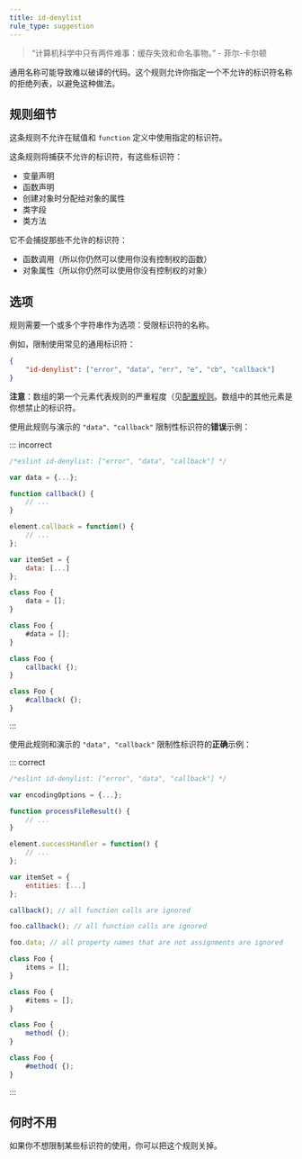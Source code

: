 ```yaml
---
title: id-denylist
rule_type: suggestion
---
```


> “计算机科学中只有两件难事：缓存失效和命名事物。” - 菲尔-卡尔顿

通用名称可能导致难以破译的代码。这个规则允许你指定一个不允许的标识符名称的拒绝列表，以避免这种做法。

## 规则细节

这条规则不允许在赋值和 `function` 定义中使用指定的标识符。

这条规则将捕获不允许的标识符，有这些标识符：

* 变量声明
* 函数声明
* 创建对象时分配给对象的属性
* 类字段
* 类方法

它不会捕捉那些不允许的标识符：

* 函数调用（所以你仍然可以使用你没有控制权的函数）
* 对象属性（所以你仍然可以使用你没有控制权的对象）

## 选项

规则需要一个或多个字符串作为选项：受限标识符的名称。

例如，限制使用常见的通用标识符：

```json
{
    "id-denylist": ["error", "data", "err", "e", "cb", "callback"]
}
```

**注意**：数组的第一个元素代表规则的严重程度（见[配置规则](../use/configure/rules)。数组中的其他元素是你想禁止的标识符。

使用此规则与演示的 `"data"、"callback"` 限制性标识符的**错误**示例：

::: incorrect

```js
/*eslint id-denylist: ["error", "data", "callback"] */

var data = {...};

function callback() {
    // ...
}

element.callback = function() {
    // ...
};

var itemSet = {
    data: [...]
};

class Foo {
    data = [];
}

class Foo {
    #data = [];
}

class Foo {
    callback( {);
}

class Foo {
    #callback( {);
}
```

:::

使用此规则和演示的 `"data", "callback"` 限制性标识符的**正确**示例：

::: correct

```js
/*eslint id-denylist: ["error", "data", "callback"] */

var encodingOptions = {...};

function processFileResult() {
    // ...
}

element.successHandler = function() {
    // ...
};

var itemSet = {
    entities: [...]
};

callback(); // all function calls are ignored

foo.callback(); // all function calls are ignored

foo.data; // all property names that are not assignments are ignored

class Foo {
    items = [];
}

class Foo {
    #items = [];
}

class Foo {
    method( {);
}

class Foo {
    #method( {);
}
```

:::

## 何时不用

如果你不想限制某些标识符的使用，你可以把这个规则关掉。
